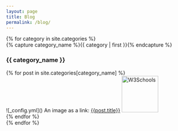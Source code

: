 ```yaml
---
layout: page
title: Blog
permalink: /blog/
---
```



<div id="archives">
{% for category in site.categories %}
  <div class="archive-group">
    {% capture category_name %}{{ category | first }}{% endcapture %}
    <div id="#{{ category_name | slugize }}"></div>
    <p></p>
    <h3 class="category-head">{{ category_name }}</h3>
    <a name="{{ category_name | slugize }}"></a>
    {% for post in site.categories[category_name] %}
    <article class="archive-item">
      ![_config.yml]()
      An image as a link: <a href="{{ site.baseurl }}{{ post.url }}">{{post.title}}</a>
      <img border="0" alt="W3Schools" src="{{ site.baseurl }}/images/gyro.jpg" width="100" height="100">
    </article>
    {% endfor %}
  </div>
{% endfor %}
</div>
